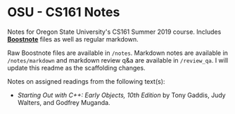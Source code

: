 # OSU - CS161 Notes

Notes for Oregon State University's CS161 Summer 2019 course. Includes [**Boostnote**](https://boostnote.io/) files as well as regular markdown.

Raw Boostnote files are available in `/notes`. Markdown notes are available in `/notes/markdown` and markdown review q&a are available in `/review_qa`. I will update this readme as the scaffolding changes. 

Notes on assigned readings from the following text(s):
 - _Starting Out with C++: Early Objects, 10th Edition_ by Tony Gaddis, Judy Walters, and Godfrey Muganda.
